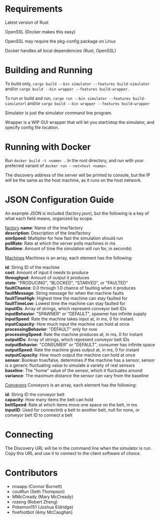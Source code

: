 # Requirements
Latest version of Rust

OpenSSL (Docker makes this easy)

OpenSSL may require the pkg-config package on Linux

Docker handles all local dependencies (Rust, OpenSSL)

# Building and Running
To build only, `cargo build --bin simulator --features build-simulator`\
and/or `cargo build --bin wrapper --features build-wrapper`.

To run or build and run, `cargo run --bin simulator --features build-simulator`\ 
and/or `cargo build --bin wrapper --features build-wrapper`

Simulator is just the simulator command line program.

Wrapper is a WIP GUI wrapper that will let you start/stop the simulator, and specify config file location.

# Running with Docker
Run `docker build -t <name> .` in the root directory,
and run with your preferred variant of `docker run --net=host <name>`.

The discovery address of the server will be printed to console, but the IP
will be the same as the host machine, as it runs on the host network.

# JSON Configuration Guide
An example JSON is included (factory.json), but the following is a key of what each field means, organized by scope.

<u>factory</u>
**name**: Name of the line/factory\
**description**: Description of the line/factory\
**simSpeed**: Multiplier for how fast the simulation should run\
**pollRate**: Rate at which the server polls machines in ms\
**Runtime**: Amount of time the simulation will run for, in seconds\

<u>Machines</u>
Machines is an array, each element has the following:

**id**: String ID of the machine\
**cost**: Amount of input it needs to produce\
**throughput**: Amount of output it produces\
**state**: "PRODUCING", "BLOCKED", "STARVED", or "FAULTED"\
**faultChance**: 0.0 through 1.0 chance of faulting when it produces\
**faultMessage**: String message for when the machine faults\
**faultTimeHigh**: Highest time the machine can stay faulted for\
**faultTimeLow**: Lowest time the machine can stay faulted for\
**inputIDs**: Array of strings, which represent conveyor belt IDs\
**inputBehavior**: "SPAWNER" or "DEFAULT", spawner has infinite supply\
**inputSpeed**: Rate the machine takes input at, in ms, 0 for instant\
**inputCapacity**: How much input the machine can hold at once\
**processingBehavior**: "DEFAULT" only for now\
**processingSpeed**: Rate the machine produces at, in ms, 0 for instant\
**outputIDs**: Array of strings, which represent conveyor belt IDs\
**outputBehavior**: "CONSUMER" or "DEFAULT", consumer has infinite space\
**outputSpeed**: Rate the machine gives output at, in ms, 0 for instant\
**outputCapacity**: How much output the machine can hold at once\
**sensor**: Boolean true/false, determines if the machine has a sensor,
sensor is a generic fluctuating value to simulate a variety of real sensors\
**baseline**: The "home" value of the sensor, which it fluctuates around\
**variance**: The maximum distance the sensor can vary from the baseline

<u>Conveyors</u>
Conveyors is an array, each element has the following:

**id**: String ID the conveyor belt\
**capacity**: How many items the belt can hold\
**beltSpeed**: Rate at which items move one space on the belt, in ms\
**inputID**: Used for connectinb a belt to another belt, null for none,
or conveyor belt ID to connect a belt

# Connecting 
The Discovery URL will be in the command line when the simulator is run. Copy this URL and use it to connect to the client software of choice. 

# Contributors
- nnaapp (Connor Burnett)
- coutRun (Seth Thompson)
- MMcCready (Mary McCready)
- rozeng (Robert Zheng)
- Pokemon151 (Joshua Eldridge)
- fivefootbot (Amy McCaughan)
